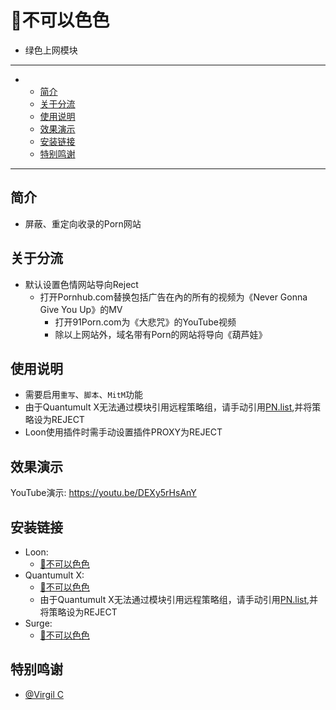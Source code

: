# 🎾不可以色色
  * 绿色上网模块




---

-
  - [简介](#简介)
  - [关于分流](#关于分流)
  - [使用说明](#使用说明)
  - [效果演示](#效果演示)
  - [安装链接](#安装链接)
  - [特别鸣谢](#特别鸣谢)

---
## 简介
  * 屏蔽、重定向收录的Porn网站   

## 关于分流
  * 默认设置色情网站导向Reject
    * 打开Pornhub.com替换包括广告在內的所有的视频为《Never Gonna Give You Up》的MV
      * 打开91Porn.com为《大悲咒》的YouTube视频
       * 除以上网站外，域名带有Porn的网站将导向《葫芦娃》 
  

## 使用说明
  * 需要启用`重写`、`脚本`、`MitM`功能
  * 由于Quantumult X无法通过模块引用远程策略组，请手动引用[PN.list](https://raw.githubusercontent.com/Clearlove4396777/SafeSurfing/main/PN.list),并将策略设为REJECT
  * Loon使用插件时需手动设置插件PROXY为REJECT
## 效果演示
YouTube演示: https://youtu.be/DEXy5rHsAnY


## 安装链接
  * Loon:
    * [🎾不可以色色](./Loon.plugin?raw=true "Loon")
  * Quantumult X:
    * [🎾不可以色色](./QuanX.rewrite?raw=true "QuanX")
     * 由于Quantumult X无法通过模块引用远程策略组，请手动引用[PN.list](https://raw.githubusercontent.com/Clearlove4396777/SafeSurfing/main/PN.list),并将策略设为REJECT
  * Surge:
    * [🎾不可以色色](./Surge.sgmodule?raw=true "Surge")

 


## 特别鸣谢
  * [@Virgil C](https://github.com/VirgilClyne)
